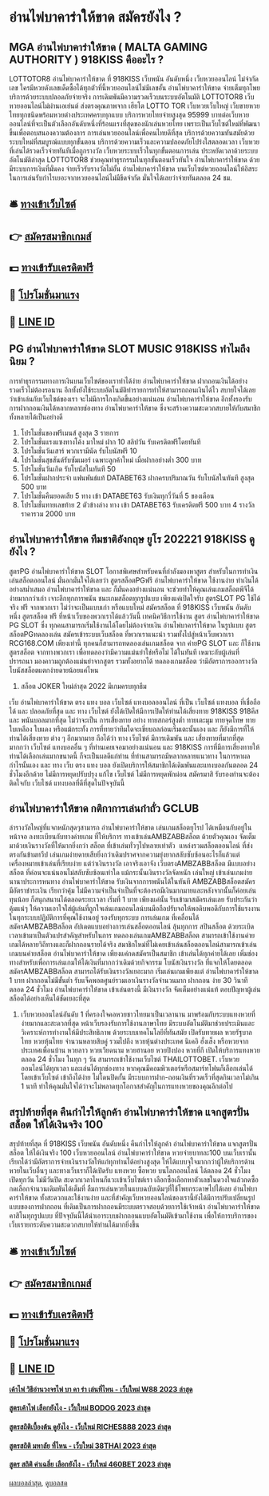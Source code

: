 # อ่านไพ่บาคาร่าให้ขาด สมัครยังไง ?
## MGA อ่านไพ่บาคาร่าให้ขาด ( MALTA GAMING AUTHORITY ) 918KISS คืออะไร ?
LOTTOTOR8 อ่านไพ่บาคาร่าให้ขาด ที่ 918KISS เว็บพนัน อันดับหนึ่ง เว็บหวยออนไลน์ ไม่จำกัดเลข ใครมีหวยดังเลขเด็ดซื้อได้ทุกตัวที่นี้หวยออนไลน์ไม่มีเลขอั้น อ่านไพ่บาคาร่าให้ขาด จ่ายเต็มทุกโพยบริการด้วยระบบปลอดภัยจ่ายจริง การเดิมพันมีความรวดเร็วบนระบบอัตโนมัติ LOTTOTOR8 เว็บหวยออนไลน์ไม่ผ่านเอเย่นต์ ส่งตรงคุณภาพจาก เฮียโต LOTTO TOR เว็บหวยเว็บใหญ่ เว็บขายหวยไทยทุกชนิดพร้อมหวยต่างประเทศครบทุกแบบ บริการหวยไทยจ่ายสูงสุด 95999 บาทต่อเว็บหวยออนไลน์ที่จะเป็นตัวเลือกอันดับหนึ่งที่ร้อนแรงที่สุดของนักเล่นหวยไทย เพราะเป็นเว็บไซต์ใหม่ที่พัฒนาขึ้นเพื่อตอบสนองความต้องการ การเล่นหวยออนไลน์เพื่อคนไทยดีที่สุด บริการด้วยความทันสมัยด้วยระบบใหม่ที่สมบูรณ์แบบทุกขั้นตอน บริการด้วยความเร็วและความปลอดภัยโปร่งใสตลอดเวลา เว็บหวยที่เล่นได้รวดเร็วจ่ายทันทีเมื่อถูกรางวัล เว็บหวยระบบเร็วในทุกขั้นตอนการเล่น ประหยัดเวลาด้วยระบบอัตโนมัติล่าสุด LOTTOTOR8 ช่วยคุณทำธุรกรรมในทุกขั้นตอนเร็วทันใจ อ่านไพ่บาคาร่าให้ขาด ด้วยมีระบบการเงินที่มั่นคง จ่ายเร็วรับรางวัลไม่อั้น อ่านไพ่บาคาร่าให้ขาด บนเว็บไซต์หวยออนไลน์ให้อิสระในการเล่นรับกำไรเยอะจากหวยออนไลน์ไม่มีขีดจำกัด มั่นใจได้เลยว่าจ่ายทันตลอด 24 ชม.

## 🛎 [ทางเข้าเว็บไซต์](https://bit.ly/3SdLNi2)
## 👉 [สมัครสมาชิกเกมส์](https://bit.ly/3SdLNi2)
## 💵 [ทางเข้ารับเครดิตฟรี](https://bit.ly/3dyRKHj)
## 👑 [โปรโมชั่นมาแรง](https://bit.ly/3dyRKHj)
## 📱 [LINE ID](https://bit.ly/3dyRKHj)

## PG อ่านไพ่บาคาร่าให้ขาด SLOT MUSIC 918KISS ทำไมถึงนิยม ?
การทำธุรกรรมทางการเงินบนเว็บไซต์ของเราทำได้ง่าย อ่านไพ่บาคาร่าให้ขาด ฝากถอนเงินได้อย่างรวดเร็วไม่ต้องรอนาน อีกทั้งยังใช้ระบบอัตโนมัติทำรายการทำให้สามารถถอนเงินได้ไว สบายใจได้เลยว่าเข้าเล่นกับเว็บไซต์ของเรา จะไม่มีการโกงเกิดขึ้นอย่างแน่นอน อ่านไพ่บาคาร่าให้ขาด อีกทั้งรองรับการฝากถอนเงินได้หลากหลายช่องทาง อ่านไพ่บาคาร่าให้ขาด ซึ่งจะสร้างความสะดวกสบายให้กับสมาชิกทั้งหลายได้เป็นอย่างดี
1. โปรโมชั่นของฟรีเมนส์ สูงสุด 3 รายการ
2. โปรโมชั่นแรงแซงทางโค้ง มาใหม่ ฝาก 10 สลิปวัน รับเครดิตฟรีโดยทันที
3. โปรโมชั่นวันเสาร์ พวกเรามีนัด รับโบนัสฟรี 10
4. โปรโมชั่นสุขสันต์รับซัมเมอร์ เฉพาะลูกค้าใหม่ เมื่อฝากอย่างต่ำ 300 บาท
5. โปรโมชั่นวันเกิด รับโบนัสในทันที 50
6. โปรโมชั่นฝากประจำ แฟนพันธ์แท้ DATABET63 ฝากครบปริมาณวัน รับโบนัสในทันที สูงสุด 500 บาท
7. โปรโมชั่นคืนยอดเสีย 5 ทาง เข้า DATABET63 รับเงินทุกวี่วันที่ 5 ของเดือน
8. โปรโมชั่นทายเลขท้าย 2 ตัวข้างล่าง ทาง เข้า DATABET63 รับเครดิตฟรี 500 บาท 4 รางวัล ราคารวม 2000 บาท

## อ่านไพ่บาคาร่าให้ขาด ทีมชาติอังกฤษ ยูโร 202221 918KISS ดูยังไง ?
สูตรPG อ่านไพ่บาคาร่าให้ขาด SLOT โอกาสพิเศษสำหรับคนที่กำลังมองหาสูตร สำหรับในการทำเงินเล่นสล็อตออนไลน์ มั่นอกมั่นใจได้เลยว่า สูตรสล็อตPGฟรี อ่านไพ่บาคาร่าให้ขาด ใช้งานง่าย ทำเงินได้อย่างสม่ำเสมอ อ่านไพ่บาคาร่าให้ขาด และ ก็มั่นคงอย่างแน่นอน จะช่วยทำให้คุณเล่นเกมสล็อตพีจีได้ง่ายมากกว่าเก่า เจาะลึกทุกการพนัน ชนะเกมสล็อตทุกรูปแบบ เพียงแค่เปิดใจรับ สูตรSLOT PG ใช้ได้จริง ฟรี จากพวกเรา ไม่ว่าจะเป็นแบบเก่า หรือแบบใหม่ สมัครสล็อต ที่ 918KISS เว็บพนัน อันดับหนึ่ง สูตรสล็อต ฟรี ที่หน้าเว็บของพวกเราได้แล้ววันนี้
เทคนิควิธีการใช้งาน สูตร อ่านไพ่บาคาร่าให้ขาด PG SLOT ซึ่ง ทุกคนสามารถเริ่มใช้งานได้โดยไม่ต้องจ่ายเงิน อ่านไพ่บาคาร่าให้ขาด ในรูปแบบ สูตรสล็อตPGทดลองเล่น สมัครเข้าระบบเว็บสล็อต ที่พวกเราแนะนำ รวมทั้งไปสู่หน้าเว็บพวกเรา RCG168.COM เพียงเท่านี้ ทุกคนก็สามารถทดลองเล่นเกมสล็อต จาก ค่ายPG SLOT และ ก็ใช้งานสูตรสล็อต จากทางพวกเรา เพื่อทดลองว่ามีความแม่นยำใช่หรือไม่ ได้ในทันที เหมาะกับผู้เล่นที่ปรารถนา มองคาวมถูกต้องแม่นยำจากสูตร รวมทั้งอยากได้ ทดลองเกมสล็อต ว่ามีอัตราการออกรางวัลโบนัสสล็อตแตกง่ายดายน้อยแค่ไหน
1. สล็อต JOKER ใหม่ล่าสุด 2022 มีเกมครบทุกธีม

เว็บ อ่านไพ่บาคาร่าให้ขาด ตรง แทง บอล เว็บไซต์ แทงบอลออนไลน์ ที่เป็น เว็บไซต์ แทงบอล ที่เชื่อถือได้ และ ปลอดภัยที่สุด และ ทาง เว็บไซต์ ยังได้เปิดให้มีการเปิดให้ท่านได้เสี่ยงทาย 918KISS 918คีส และ พนันบอลมากที่สุด ไม่ว่าจะเป็น การเสี่ยงทาย อย่าง ทายสกอร์สูงต่ำ ทายเตะมุม ทายจุดโทษ ทายใบเหลือง ใบแดง หรือแม้กระทั้ง การที่ทายว่าทีมใดจะเขี่ยบอลก่อนเริ่มเตะนั้นเอง และ ก็ยังมีการที่ให้ท่านได้เสี่ยงทาย ต่าง ๆ อีกมากมาย ถือได้ว่า ทาง เว็บไซต์ มีการเดิมพัน และ เสี่ยงทายที่มากที่สุด มากกว่า เว็บไซต์ แทงบอลอื่น ๆ ที่ท่านเคยเจอมาอย่างแน่นอน และ 918KISS การที่มีการเสี่ยงทายให้ท่านได้เลือกเล่นมากขนาดนี้ ก็จะเป็นผลดีแก่ท่าน ที่ท่านสามารถมีหลากหลายแนวทาง ในการหาผลกำไรนั้นเอง และ ทาง เว็บ ตรง แทง บอล ยังเปิดบริการให้สมาชิกได้เดิมพันและแทงบอลกันตลอด 24 ชั่วโมงอีกด้วย ไม่มีการหยุดปรับปรุง แก้ไข เว็บไซต์ ไม่มีการหยุดพักผ่อน สมัครมาสิ รับรองท่านจะต้องติดใจกับ เว็บไซต์ แทงบอลที่ดีที่สุดในปัจจุบันนี้

## อ่านไพ่บาคาร่าให้ขาด กติกาการเล่นกำถั่ว GCLUB
ล่ารางวัลใหญ่ที่แจกหนักสุดๆสามารถ อ่านไพ่บาคาร่าให้ขาด เล่นเกมสล็อตยุโรป ได้เหมือนกับอยู่ในหน้าจอ ลงทะเบียนกับทางค่ายเกม ที่ให้บริการ ทางเข้าเล่นAMBZABBสล็อต ด้วยตัวคุณเอง จัดเต็มมาด้วยเงินรางวัลที่ให้มากยิ่งกว่า สล็อต ที่เข้าเล่นทั่วๆไปหลายเท่าตัว  แหล่งรวมสล็อตออนไลน์ ที่ส่งตรงกันข้ามทวีป เล่นเกมง่ายดายเสียยิ่งกว่าเดิมปราศจากความยุ่งยากสลับซับซ้อนอะไรก็แล้วแต่เครื่องหมายเข้าเล่นที่เรียบง่าย แต่ว่าเงินรางวัล เอาจริงเอาจัง เว็บตรงAMBZABBสล็อต มีแบบอย่าง สล็อต ที่ค่อนจะแน่นอนไม่สลับซับซ้อนเท่าใด แม้กระนั้นเงินรางวัลจัดหนัก เล่นใหญ่ เข้าเล่นเกมง่ายนานาประการหนทาง อ่านไพ่บาคาร่าให้ขาด รับเงินจากการพนันได้ในทันที AMBZABBสล็อตสมัคร มีอัตราชำระเงิน เรียกว่าคุ้ม ไม่มีความจำเป็นจำเป็นที่จะต้องรอมีเงินมากมายและหลังจากนั้นก็ค่อยเล่น ทุนน้อย ก็สนุกสนานได้ตลอดระยะเวลา เริ่มที่ 1 บาท เพียงแค่นั้น รีบเข้ามาสมัครเล่นเลย รับประกันว่าคุ้มแน่ๆ
ให้ความเอาใจใส่ผู้เล่นที่ถูกใจเล่นเกมออนไลน์บนมือถือปรับจอให้พอดิบพอดีกับการใช้แรงงาน ในทุกระบบปฏิบัติการที่คุณใช้งานอยู่ รองรับทุกระบบ การเล่นเกม ที่เคลื่อนได้ สมัครAMBZABBสล็อต อัปเดตแบบอย่างการเล่นสล็อตออนไลน์ ลุ้นทุกการ สปินสล็อต ด้วยระเบิดเวลาเข้ามาเป็นตัวแปรสำคัญสำหรับในการ ทดลองเล่นเกมAMBZABBสล็อต สามารถเข้าใช้งานค่ายเกมได้หลายวิถีทางและก็ฝากถอนรายได้จริง สมาชิกใหม่ที่ไม่เคยเข้าเล่นสล็อตออนไลน์สามารถเข้าเล่นเกมบนค่ายสล็อต อ่านไพ่บาคาร่าให้ขาด เพียงแค่กดสมัครเป็นสมาชิก เข้าเล่นได้ทุกค่ายได้เลย เพิ่มช่องทางสำหรับเพื่อการเล่นเกมให้ได้เงินที่มากกว่าเดิมด้วยกิจกรรม โบนัสเงินรางวัล ที่แจกให้โดยตลอด สมัครAMBZABBสล็อต สามารถได้รับเงินรางวัลเยอะมาก เริ่มเล่นเกมเพียงแต่ อ่านไพ่บาคาร่าให้ขาด 1 บาท ฝากถอนไม่มีขั้นต่ำ รับแจ็คพอตศูนย์รวมเอาเงินรางวัลจำนวนมาก ฝากถอน ง่าย 30 วินาที ตลอด 24 ชั่วโมง อ่านไพ่บาคาร่าให้ขาด เข้าเล่นตรงนี้ มีเงินรางวัล จัดเต็มอย่างแน่แท้ ตอบปัญหาผู้เล่นสล็อตได้อย่างเห็นได้ชัดเยอะที่สุด
1. เว็บหวยออนไลน์อันดับ 1 ที่ครองใจคอหวยชาวไทยมาเป็นเวลานาน มาพร้อมกับระบบแทงหวยที่ง่ายมากและสะดวกที่สุด หน้าเว็บรองรับการใช้งานภาษาไทย มีระบบอัตโนมัติมาช่วยประเมินและวิเคราะห์การทำงานให้มีประสิทธิภาพ ด้วยระบบเทคโนโลยีที่ทันสมัย เปิดรับทายผล หวยรัฐบาลไทย หวยหุ้นไทย จำนวนหลายสิบคู่ รวมไปถึง หวยหุ้นต่างประเทศ นิเคอิ ฮั่งเส็ง หรือหวยจากประเทศเพื่อนบ้าน หวยลาว หวยเวียดนาม หวยฮานอย หวยปิงปอง หวยยี่กี เปิดให้บริการแทงหวยตลอด 24 ชั่วโมง ในทุก ๆ วัน สามารถเข้าใช้งานเว็บไซต์ THAILOTTOBET. เว็บหวยออนไลน์ได้ทุกเวลา และเล่นได้ทุกช่องทาง หากคุณมีคอมพิวเตอร์หรือสมาร์ทโฟนก็เลือกเล่นได้ โดยเข้าเว็บไซต์ เข้าถึงได้ง่าย ไม่โดนปิดกั้น มีระบบการฝาก-ถอนเงินที่รวดเร็วที่สุดกินเวลาไม่เกิน 1 นาที ทำให้คุณมั่นใจได้ว่าจะไม่พลาดทุกโอกาสสำคัญในการแทงหวยของคุณอีกต่อไป

## สรุปท้ายที่สุด คืนกำไรให้ลูกค้า อ่านไพ่บาคาร่าให้ขาด แจกสูตรปั่นสล็อต ให้ได้เงินจริง 100
สรุปท้ายที่สุด ที่ 918KISS เว็บพนัน อันดับหนึ่ง คืนกำไรให้ลูกค้า อ่านไพ่บาคาร่าให้ขาด แจกสูตรปั่นสล็อต ให้ได้เงินจริง 100 เว็บหวยออนไลน์ อ่านไพ่บาคาร่าให้ขาด หวยจ่ายบาทละ100 บนเว็บเรานั้นเรียกได้ว่ามีอัตราการจ่ายเงินรางวัลให้แก่ทุกท่านได้อย่างสูงสุด ให้ได้แบบจุใจมากกว่าผู้ให้บริการด้านหวยในเว็บอื่นๆ และทางเว็บเราก็ได้เปิดรับ แทงหวย ซื้อหวย บนโลกออนไลน์ ได้ตลอด 24 ชั่วโมง เปิดทุกวัน ไม่มีวันปิด สะดวกเวลาไหนก็แวะเข้าเว็บไซต์เรา เลือกซื้อเลือกหาตัวเลขในดวงใจแล้วกดซื้อ กดเลือกจำนวนเดิมพันได้เต็มที่ ลืมการเล่นหวยในแบบฉบับเดิมๆที่ใช้โพยกระดาษไปได้เลย อ่านไพ่บาคาร่าให้ขาด ทั้งสะดวกและใช้งานง่าย และที่สำคัญเว็บหวยออนไลน์ของเรานี้ยังได้มีการปรับเปลี่ยนรูปแบบของการฝากถอน ที่เดิมเป็นการฝากถอนมีระบบตรวจสอบด้วยการใช้เจ้าหน้า อ่านไพ่บาคาร่าให้ขาด คาสิโนทุกรูปแบบ ที่ปัจจุบันนี้ได้นำเอาระบบฝากถอนแบบอัตโนมัติเข้ามาใช้งาน เพื่อให้การบริการของเว็บเรายกระดับความสะดวกสบายให้ท่านได้มากยิ่งขึ้น

## 🛎 [ทางเข้าเว็บไซต์](https://bit.ly/3SdLNi2)
## 👉 [สมัครสมาชิกเกมส์](https://bit.ly/3SdLNi2)
## 💵 [ทางเข้ารับเครดิตฟรี](https://bit.ly/3dyRKHj)
## 👑 [โปรโมชั่นมาแรง](https://bit.ly/3dyRKHj)
## 📱 [LINE ID](https://bit.ly/3dyRKHj)

#### [เค้าไพ่ วิธีอ่านวงจรไพ่ บา คา ร่า เล่นที่ไหน - เว็บใหม่ W88 2023 ล่าสุด](https://atom.io/themes/เค้าไพ่%20วิธีอ่านวงจรไพ่%20บา%20คา%20ร่า%20เล่นที่ไหน%20-%20เว็บใหม่%20w88%202023%20ล่าสุด)
#### [สูตรเค้าไพ่ เลือกยังไง - เว็บใหม่ BODOG 2023 ล่าสุด](https://atom.io/themes/สูตรเค้าไพ่%20เลือกยังไง%20-%20เว็บใหม่%20bodog%202023%20ล่าสุด)
#### [สูตรสถิติเบื้องต้น ดูยังไง - เว็บใหม่ RICHES888 2023 ล่าสุด](https://atom.io/themes/สูตรสถิติเบื้องต้น%20ดูยังไง%20-%20เว็บใหม่%20riches888%202023%20ล่าสุด)
#### [สูตรสถิติ มหาลัย ที่ไหน - เว็บใหม่ 38THAI 2023 ล่าสุด](https://atom.io/themes/สูตรสถิติ%20มหาลัย%20ที่ไหน%20-%20เว็บใหม่%2038thai%202023%20ล่าสุด)
#### [สูตร สถิติ ค่าเฉลี่ย เลือกยังไง - เว็บใหม่ 460BET 2023 ล่าสุด](https://atom.io/themes/สูตร%20สถิติ%20ค่าเฉลี่ย%20เลือกยังไง%20-%20เว็บใหม่%20460bet%202023%20ล่าสุด)

[ผลบอลล่าสุด](https://siamsport.tv "ผลบอลล่าสุด"), [ดูบอลสด](https://siamsport.tv/ดูบอลสด "ดูบอลสด")